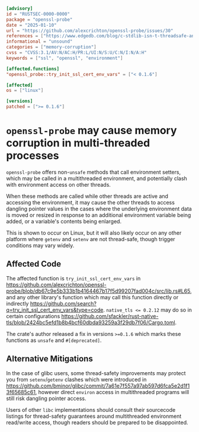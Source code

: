 ```toml
[advisory]
id = "RUSTSEC-0000-0000"
package = "openssl-probe"
date = "2025-01-10"
url = "https://github.com/alexcrichton/openssl-probe/issues/30"
references = ["https://www.edgedb.com/blog/c-stdlib-isn-t-threadsafe-and-even-safe-rust-didn-t-save-us"]
informational = "unsound"
categories = ["memory-corruption"]
cvss = "CVSS:3.1/AV:N/AC:H/PR:L/UI:N/S:U/C:N/I:N/A:H"
keywords = ["ssl", "openssl", "environment"]

[affected.functions]
"openssl_probe::try_init_ssl_cert_env_vars" = ["< 0.1.6"]

[affected]
os = ["linux"]

[versions]
patched = [">= 0.1.6"]
```

# `openssl-probe` may cause memory corruption in multi-threaded processes

`openssl-probe` offers non-`unsafe` methods that call environment setters, which may be called
in a multithreaded environment, and potentially clash with environment access on other threads.

When these methods are called while other threads are active and accessing the environment, it
may cause the other threads to access dangling pointer values in the cases where the underlying
environment data is moved or resized in response to an additional environment variable being
added, or a variable's contents being enlarged.

This is shown to occur on Linux, but it will also likely occur on any other platform where `getenv`
and `setenv` are not thread-safe, though trigger conditions may vary widely.

## Affected Code

The affected function is `try_init_ssl_cert_env_vars` in 
<https://github.com/alexcrichton/openssl-probe/blob/db67c9e5b333b1b4164467b17f5d99207fad004c/src/lib.rs#L65>, and
any other library's function which may call this function directly or indirectly
<https://github.com/search?q=try_init_ssl_cert_env_vars&type=code>.  `native_tls <= 0.2.12` may
do so in certain configurations <https://github.com/sfackler/rust-native-tls/blob/2424bc5efd1b8b4bcf60dbda93259a3f29db7f06/Cargo.toml>.

The crate's author released a fix in versions `>=0.1.6` which marks these functions as `unsafe` and `#[deprecated]`.

## Alternative Mitigations

In the case of glibc users, some thread-safety improvements may protect you from `setenv`/`getenv` clashes
which were introduced in <https://github.com/bminor/glibc/commit/7a61e7f557a97ab597d6fca5e2d1f13f65685c61>,
however direct `environ` access in multithreaded programs will still risk dangling pointer access.

Users of other `libc` implementations should consult their sourcecode listings for thread-safety guarantees
around multithreaded environment read/write access, though readers should be prepared to be disappointed.
